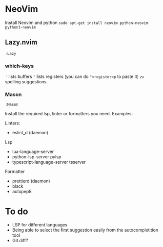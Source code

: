 # NeoVim

Install Neovim and python
`sudo apt-get install neovim python-neovim python3-neovim`

## Lazy.nvim

`:Lazy`

### which-keys

`'` lists buffers
`"` lists registers (you can do `"<register>p` to paste it)
`z=` spelling suggestions

### Mason

`:Mason`

Install the required lsp, linter or formatters you need. Examples:

Linters:
- eslint_d (daemon)

Lsp
- lua-language-server
- python-lsp-server pylsp
- typescript-language-server tsserver

Formatter
- prettierd (daemon)
- black
- autopep8

# To do

- LSP for different languages
- Being able to select the first suggestion easily from the autocompletition tool
- Git diff?
